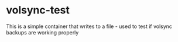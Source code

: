 # volsync-test

This is a simple container that writes to a file - used to test if volsync backups are working properly